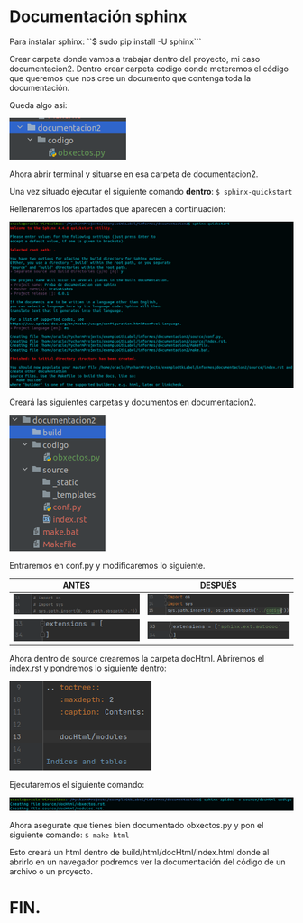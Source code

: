 # Documentación sphinx

Para instalar sphinx:
``$ sudo pip install -U sphinx```

Crear carpeta donde vamos a trabajar dentro del proyecto, mi caso documentacion2.
Dentro crear carpeta codigo donde meteremos el código que queremos que nos cree un
documento que contenga toda la documentación.

Queda algo asi:

![img.png](imagenesReadme/img.png)

Ahora abrir terminal y situarse en esa carpeta de documentacion2.

Una vez situado ejecutar el siguiente comando **dentro**: ```$ sphinx-quickstart```

Rellenaremos los apartados que aparecen a continuación:

![img_1.png](imagenesReadme/img_1.png)

Creará las siguientes carpetas y documentos en documentacion2.

![img_2.png](imagenesReadme/img_2.png)

Entraremos en conf.py y modificaremos lo siguiente.

|ANTES |DESPUÉS|
|---|---|
|![img_3.png](imagenesReadme/img_3.png)|![img_4.png](imagenesReadme/img_4.png)|
|![img_5.png](imagenesReadme/img_5.png)|![img_6.png](imagenesReadme/img_6.png)|

Ahora dentro de source crearemos la carpeta docHtml.
Abriremos el index.rst y pondremos lo siguiente dentro:

![img_7.png](imagenesReadme/img_7.png)

Ejecutaremos el siguiente comando:

![img_8.png](imagenesReadme/img_8.png)

Ahora asegurate que tienes bien documentado obxectos.py y pon el siguiente comando:
`$ make html`

Esto creará un html dentro de build/html/docHtml/index.html donde al abrirlo en un
navegador podremos ver la documentación del código de un archivo o un proyecto.

# **FIN.**
